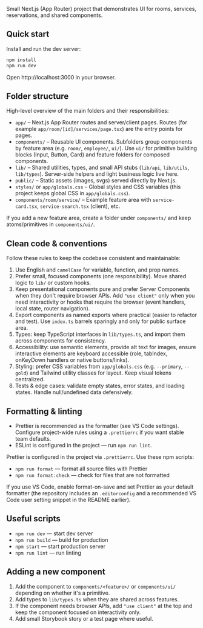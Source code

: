 Small Next.js (App Router) project that demonstrates UI for rooms, services, reservations, and shared components.

## Quick start

Install and run the dev server:

```bash
npm install
npm run dev
```

Open http://localhost:3000 in your browser.

## Folder structure

High-level overview of the main folders and their responsibilities:

- `app/` – Next.js App Router routes and server/client pages. Routes (for example `app/room/[id]/services/page.tsx`) are the entry points for pages.
- `components/` – Reusable UI components. Subfolders group components by feature area (e.g. `room/`, `employee/`, `ui/`). Use `ui/` for primitive building blocks (Input, Button, Card) and feature folders for composed components.
- `lib/` – Shared utilities, types, and small API stubs (`lib/api`, `lib/utils`, `lib/types`). Server-side helpers and light business logic live here.
- `public/` – Static assets (images, svgs) served directly by Next.js.
- `styles/` or `app/globals.css` – Global styles and CSS variables (this project keeps global CSS in `app/globals.css`).
- `components/room/service/` – Example feature area with `service-card.tsx`, `service-search.tsx` (client), etc.

If you add a new feature area, create a folder under `components/` and keep atoms/primitives in `components/ui/`.

## Clean code & conventions

Follow these rules to keep the codebase consistent and maintainable:

1. Use English and `camelCase` for variable, function, and prop names.
2. Prefer small, focused components (one responsibility). Move shared logic to `lib/` or custom hooks.
3. Keep presentational components pure and prefer Server Components when they don't require browser APIs. Add `"use client"` only when you need interactivity or hooks that require the browser (event handlers, local state, router navigation).
4. Export components as named exports where practical (easier to refactor and test). Use `index.ts` barrels sparingly and only for public surface area.
5. Types: keep TypeScript interfaces in `lib/types.ts`, and import them across components for consistency.
6. Accessibility: use semantic elements, provide alt text for images, ensure interactive elements are keyboard accessible (role, tabIndex, onKeyDown handlers or native buttons/links).
7. Styling: prefer CSS variables from `app/globals.css` (e.g. `--primary`, `--gold`) and Tailwind utility classes for layout. Keep visual tokens centralized.
8. Tests & edge cases: validate empty states, error states, and loading states. Handle null/undefined data defensively.

## Formatting & linting

- Prettier is recommended as the formatter (see VS Code settings). Configure project-wide rules using a `.prettierrc` if you want stable team defaults.
- ESLint is configured in the project — run `npm run lint`.

Prettier is configured in the project via `.prettierrc`. Use these npm scripts:

- `npm run format` — format all source files with Prettier
- `npm run format:check` — check for files that are not formatted

If you use VS Code, enable format-on-save and set Prettier as your default formatter (the repository includes an `.editorconfig` and a recommended VS Code user setting snippet in the README earlier).

## Useful scripts

- `npm run dev` — start dev server
- `npm run build` — build for production
- `npm start` — start production server
- `npm run lint` — run linting

## Adding a new component

1. Add the component to `components/<feature>/` or `components/ui/` depending on whether it's a primitive.
2. Add types to `lib/types.ts` when they are shared across features.
3. If the component needs browser APIs, add `"use client"` at the top and keep the component focused on interactivity only.
4. Add small Storybook story or a test page where useful.
